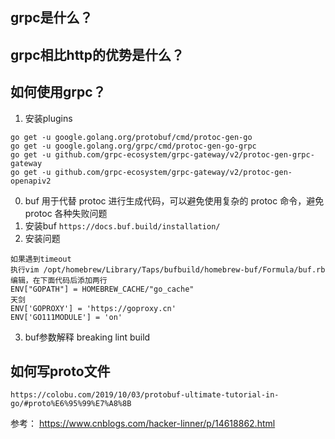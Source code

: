## grpc是什么？
## grpc相比http的优势是什么？
## 如何使用grpc？
1. 安装plugins
```
go get -u google.golang.org/protobuf/cmd/protoc-gen-go
go get -u google.golang.org/grpc/cmd/protoc-gen-go-grpc
go get -u github.com/grpc-ecosystem/grpc-gateway/v2/protoc-gen-grpc-gateway
go get -u github.com/grpc-ecosystem/grpc-gateway/v2/protoc-gen-openapiv2
```
0. buf 用于代替 protoc 进行生成代码，可以避免使用复杂的 protoc 命令，避免 protoc 各种失败问题
1. 安装buf `https://docs.buf.build/installation/`
2. 安装问题
```
如果遇到timeout
执行vim /opt/homebrew/Library/Taps/bufbuild/homebrew-buf/Formula/buf.rb
编辑，在下面代码后添加两行
ENV["GOPATH"] = HOMEBREW_CACHE/"go_cache"
天剑
ENV['GOPROXY'] = 'https://goproxy.cn'
ENV['GO111MODULE'] = 'on'
```
3. buf参数解释
breaking
lint
build
## 如何写proto文件
`https://colobu.com/2019/10/03/protobuf-ultimate-tutorial-in-go/#proto%E6%95%99%E7%A8%8B`   


参考：
https://www.cnblogs.com/hacker-linner/p/14618862.html